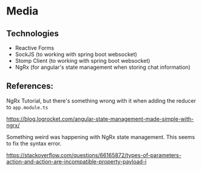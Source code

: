 # Media

## Technologies

- Reactive Forms
- SockJS (to working with spring boot websocket)
- Stomp Client (to working with spring boot websocket)
- NgRx (for angular's state management when storing chat information)

## References:

NgRx Tutorial, but there's something wrong with it when adding the reducer to `app.module.ts`

<https://blog.logrocket.com/angular-state-management-made-simple-with-ngrx/>


Something weird was happening with NgRx state management. This seems to fix the syntax error.

<https://stackoverflow.com/questions/66165872/types-of-parameters-action-and-action-are-incompatible-property-payload-i>